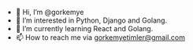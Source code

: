 - 👋 Hi, I’m @gorkemye
- 👀 I’m interested in Python, Django and Golang.
- 🌱 I’m currently learning React and Golang.
- 📫 How to reach me via gorkemyetimler@gmail.com

<!---
gorkemye/gorkemye is a ✨ special ✨ repository because its `README.md` (this file) appears on your GitHub profile.
You can click the Preview link to take a look at your changes.
--->
